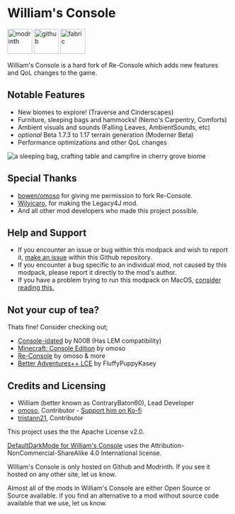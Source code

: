 # William's Console

<img alt="modrinth" height="56" src="https://cdn.jsdelivr.net/npm/@intergrav/devins-badges@3/assets/cozy/available/modrinth_vector.svg"> <img alt="github" height="56" src="https://cdn.jsdelivr.net/npm/@intergrav/devins-badges@3/assets/cozy/available/github_vector.svg"> <img alt="fabric" height="56" src="https://cdn.jsdelivr.net/npm/@intergrav/devins-badges@3/assets/cozy/supported/fabric_vector.svg">

William's Console is a hard fork of Re-Console which adds new features and QoL changes to the game.

## Notable Features
- New biomes to explore! (Traverse and Cinderscapes)
- Furniture, sleeping bags and hammocks! (Nemo's Carpentry, Comforts)
- Ambient visuals and sounds (Falling Leaves, AmbientSounds, etc)
- _optional_ Beta 1.7.3 to 1.17 terrain generation (Moderner Beta)
- Performance optimizations and other QoL changes

![a sleeping bag, crafting table and campfire in cherry grove biome](https://cdn.modrinth.com/data/RonOSA8X/images/c1fc5ced8756feeab2eacd5ba970e65e66719357.png)

## Special Thanks
- [bowen/omoso](https://modrinth.com/user/bowen) for giving me permission to fork Re-Console.
- [Wilyicaro](https://modrinth.com/user/wilyicaro), for making the Legacy4J mod.
- And all other mod developers who made this project possible.

## Help and Support
- If you encounter an issue or bug within this modpack and wish to report it, [make an issue](https://github.com/contrarybaton60/Williams-Console/issues) within this Github repository.
- If you encounter a bug specific to an individual mod, not caused by this modpack, please report it directly to the mod's author.
- If you have a problem trying to run this modpack on MacOS, [consider reading this.](https://github.com/contrarybaton60/Williams-Console/wiki/Running-Legacy4J-on-MacOS)

## Not your cup of tea?
Thats fine! Consider checking out;
- [Console-idated](https://modrinth.com/modpack/console-idated) by N00B (Has LEM compatibility)
- [Minecraft: Console Edition](https://modrinth.com/modpack/consoleedition) by omoso
- [Re-Console](https://modrinth.com/modpack/legacy-minecraft) by omoso & more
- [Better Adventures++ LCE](https://modrinth.com/modpack/better-adventures++-lce) by FluffyPuppyKasey

## Credits and Licensing
- William (better known as ContraryBaton60), Lead Developer
- [omoso](https://modrinth.com/user/omoso), Contributor - [Support him on Ko-fi](https://ko-fi.com/omoso)
- [tristann21](https://github.com/tristann21), Contributor

This project uses the the Apache License v2.0. 

[DefaultDarkMode for William's Console](https://github.com/contrarybaton60/Default-Dark-Mode-for-WC) uses the Attribution-NonCommercial-ShareAlike 4.0 International license.

William's Console is only hosted on Github and Modrinth. If you see it hosted on any other site, let us know.

Almost all of the mods in William's Console are either Open Source or Source available. if you find an alternative to a mod without source code available that we use, let us know.
